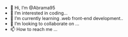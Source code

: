 - 👋 Hi, I’m @Abrama95
- 👀 I’m interested in coding...
- 🌱 I’m currently learning .web front-end development..
- 💞️ I’m looking to collaborate on ...
- 📫 How to reach me ...

<!---
Abrama95/Abrama95 is a ✨ special ✨ repository because its `README.md` (this file) appears on your GitHub profile.
You can click the Preview link to take a look at your changes.
--->

